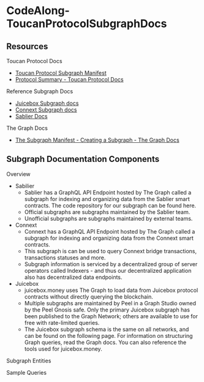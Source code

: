 # CodeAlong-ToucanProtocolSubgraphDocs

## Resources
Toucan Protocol Docs
* [Toucan Protocol Subgraph Manifest](https://ipfs.io/ipfs/Qmbzn47G3NBgHuDyFqXaf646SCRz2CK93VBkUD3AV7nGtk)
* [Protocol Summary - Toucan Protocol Docs](https://docs.toucan.earth/protocol/introduction/overview)

Reference Subgraph Docs
* [Juicebox Subgraph docs](https://info.juicebox.money/dev/subgraph/)
* [Connext Subgraph docs](https://docs.connext.network/developers/subgraph/SubgraphData)
* [Sablier Docs](https://docs.sablier.finance/protocol/subgraph/endpoints)

The Graph Docs
* [The Subgraph Manifest - Creating a Subgraph - The Graph Docs](https://thegraph.com/docs/en/developing/creating-a-subgraph/#the-subgraph-manifest)

## Subgraph Documentation Components
Overview
* Sabilier
  * Sablier has a GraphQL API Endpoint hosted by The Graph called a subgraph for indexing and organizing data from the Sablier smart contracts. The code repository for our subgraph can be found here.
  * Official subgraphs are subgraphs maintained by the Sablier team.
  * Unofficial subgraphs are subgraphs maintained by external teams.
* Connext
  * Connext has a GraphQL API Endpoint hosted by The Graph called a subgraph for indexing and organizing data from the Connext smart contracts.
  * This subgraph is can be used to query Connext bridge transactions, transactions statuses and more.
  * Subgraph information is serviced by a decentralized group of server operators called Indexers - and thus our decentralized application also has decentralized data endpoints.
* Juicebox
  * juicebox.money uses The Graph to load data from Juicebox protocol contracts without directly querying the blockchain.
  * Multiple subgraphs are maintained by Peel in a Graph Studio owned by the Peel Gnosis safe. Only the primary Juicebox subgraph has been published to the Graph Network; others are available to use for free with rate-limited queries.
  * The Juicebox subgraph schema is the same on all networks, and can be found on the following page. For information on structuring Graph queries, read the Graph docs. You can also reference the tools used for juicebox.money.
















Subgraph Entities

Sample Queries
